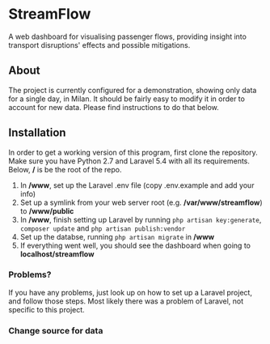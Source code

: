 # StreamFlow

A web dashboard for visualising passenger flows, providing insight into transport disruptions' effects and possible mitigations.

## About

The project is currently configured for a demonstration, showing only data for a single day, in Milan. It should be
fairly easy to modify it in order to account for new data. Please find instructions to do that below.

## Installation

In order to get a working version of this program, first clone the repository. Make sure you have Python 2.7 and
Laravel 5.4 with all its requirements.
Below, **/** is be the root of the repo.
1. In **/www**, set up the Laravel .env file (copy .env.example and add your info)
2. Set up a symlink from your web server root (e.g. **/var/www/streamflow**) to **/www/public**
3. In **/www**, finish setting up Laravel by running `php artisan key:generate`, `composer update` and `php artisan publish:vendor`
4. Set up the databse, running `php artisan migrate` in **/www**
5. If everything went well, you should see the dashboard when going to **localhost/streamflow**

### Problems?

If you have any problems, just look up on how to set up a Laravel project, and follow those steps.
Most likely there was a problem of Laravel, not specific to this project.

### Change source for data




